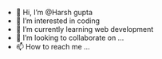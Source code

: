 - 👋 Hi, I’m @Harsh gupta
- 👀 I’m interested in coding
- 🌱 I’m currently learning web development
- 💞️ I’m looking to collaborate on ...
- 📫 How to reach me ...

<!---
Harshaavd/Harshaavd is a ✨ special ✨ repository because its `README.md` (this file) appears on your GitHub profile.
You can click the Preview link to take a look at your changes.
--->
